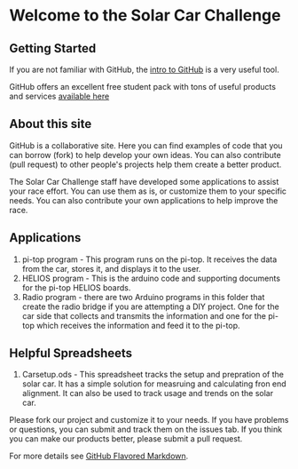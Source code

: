 # Welcome to the Solar Car Challenge

## Getting Started

If you are not familiar with GitHub, the [intro to GitHub](https://services.github.com/on-demand/intro-to-github/) is a very useful tool.

GitHub offers an excellent free student pack with tons of useful products and services [available here](https://education.github.com/pack)

## About this site

GitHub is a collaborative site.  Here you can find examples of code that you can borrow (fork) to help develop your own ideas.  You can also contribute (pull request) to other people's projects help them create a better product.

The Solar Car Challenge staff have developed some applications to assist your race effort.  You can use them as is, or customize them to your specific needs.  You can also contribute your own applications to help improve the race.

## Applications
1. pi-top program - This program runs on the pi-top.  It receives the data from the car, stores it, and displays it to the user.
2. HELIOS program - This is the arduino code and supporting documents for the pi-top HELIOS boards.
3. Radio program - there are two Arduino programs in this folder that create the radio bridge if you are attempting a DIY project.  One for the car side that collects and transmits the information and one for the pi-top which receives the information and feed it to the pi-top.

## Helpful Spreadsheets

1. Carsetup.ods - This spreadsheet tracks the setup and prepration of the solar car.  It has a simple solution for measruing and calculating fron end alignment.  It can also be used to track usage and trends on the solar car.



Please fork our project and customize it to your needs.  If you have problems or questions, you can submit and track them on the issues tab.  If you think you can make our products better, please submit a pull request.









For more details see [GitHub Flavored Markdown](https://guides.github.com/features/mastering-markdown/).
